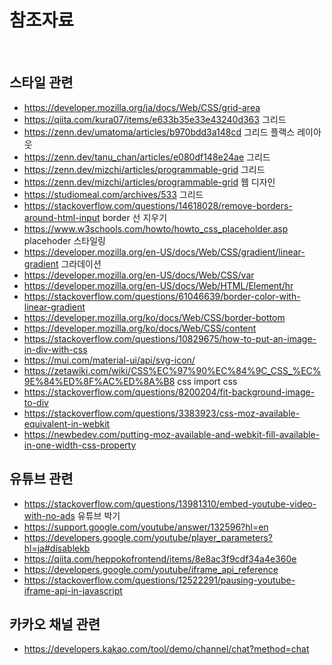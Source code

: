 # 참조자료

&nbsp;

## 스타일 관련

- https://developer.mozilla.org/ja/docs/Web/CSS/grid-area
- https://qiita.com/kura07/items/e633b35e33e43240d363 그리드
- https://zenn.dev/umatoma/articles/b970bdd3a148cd 그리드 플랙스 레이아웃
- https://zenn.dev/tanu_chan/articles/e080df148e24ae 그리드
- https://zenn.dev/mizchi/articles/programmable-grid 그리드
- https://zenn.dev/mizchi/articles/programmable-grid 웹 디자인
- https://studiomeal.com/archives/533 그리드
- https://stackoverflow.com/questions/14618028/remove-borders-around-html-input border 선 지우기
- https://www.w3schools.com/howto/howto_css_placeholder.asp placehoder 스타일링
- https://developer.mozilla.org/en-US/docs/Web/CSS/gradient/linear-gradient 그라데이션
- https://developer.mozilla.org/en-US/docs/Web/CSS/var
- https://developer.mozilla.org/en-US/docs/Web/HTML/Element/hr
- https://stackoverflow.com/questions/61046639/border-color-with-linear-gradient
- https://developer.mozilla.org/ko/docs/Web/CSS/border-bottom
- https://developer.mozilla.org/ko/docs/Web/CSS/content
- https://stackoverflow.com/questions/10829675/how-to-put-an-image-in-div-with-css
- https://mui.com/material-ui/api/svg-icon/
- https://zetawiki.com/wiki/CSS%EC%97%90%EC%84%9C_CSS_%EC%9E%84%ED%8F%AC%ED%8A%B8 css import css
- https://stackoverflow.com/questions/8200204/fit-background-image-to-div
- https://stackoverflow.com/questions/3383923/css-moz-available-equivalent-in-webkit
- https://newbedev.com/putting-moz-available-and-webkit-fill-available-in-one-width-css-property

## 유튜브 관련

- https://stackoverflow.com/questions/13981310/embed-youtube-video-with-no-ads 유튜브 박기
- https://support.google.com/youtube/answer/132596?hl=en
- https://developers.google.com/youtube/player_parameters?hl=ja#disablekb
- https://qiita.com/heppokofrontend/items/8e8ac3f9cdf34a4e360e
- https://developers.google.com/youtube/iframe_api_reference
- https://stackoverflow.com/questions/12522291/pausing-youtube-iframe-api-in-javascript

## 카카오 채널 관련

- https://developers.kakao.com/tool/demo/channel/chat?method=chat
